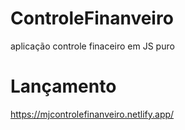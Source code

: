 # ControleFinanveiro
aplicação controle finaceiro em JS puro

# Lançamento
https://mjcontrolefinanveiro.netlify.app/
